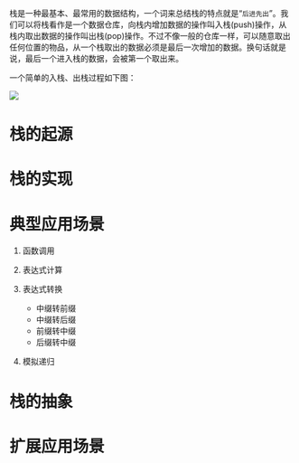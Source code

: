 栈是一种最基本、最常用的数据结构，一个词来总结栈的特点就是“`后进先出`”。我们可以将栈看作是一个数据仓库，向栈内增加数据的操作叫入栈(push)操作，从栈内取出数据的操作叫出栈(pop)操作。不过不像一般的仓库一样，可以随意取出任何位置的物品，从一个栈取出的数据必须是最后一次增加的数据。换句话就是说，最后一个进入栈的数据，会被第一个取出来。

一个简单的入栈、出栈过程如下图：

![][1]

# 栈的起源


# 栈的实现


# 典型应用场景

1. 函数调用

2. 表达式计算

3. 表达式转换

	* 中缀转前缀
	* 中缀转后缀
	* 前缀转中缀
	* 后缀转中缀

4. 模拟递归

# 栈的抽象

# 扩展应用场景



[1]: ../Images/stack_demo.png



